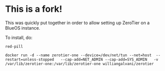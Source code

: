 # This is a fork!

This was quickly put together in order to allow setting up ZeroTier on a BlueOS instance.

To install, do:

`red-pill`

`docker run -d --name zerotier-one --device=/dev/net/tun --net=host  --restart=unless-stopped   --cap-add=NET_ADMIN --cap-add=SYS_ADMIN   -v /var/lib/zerotier-one:/var/lib/zerotier-one williangalvani/zerotier`

